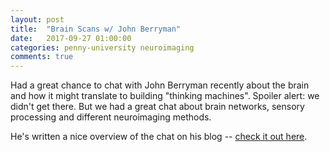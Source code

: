 ```yaml
---
layout: post
title:  "Brain Scans w/ John Berryman"
date:   2017-09-27 01:00:00
categories: penny-university neuroimaging
comments: true
---
```


Had a great chance to chat with John Berryman recently about the brain and how it might translate to building "thinking machines". Spoiler alert: we didn't get there. But we had a great chat about brain networks, sensory processing and different neuroimaging methods.  

He's written a nice overview of the chat on his blog -- [check it out here](http://blog.jnbrymn.com/2017/09/27/brain-scans).